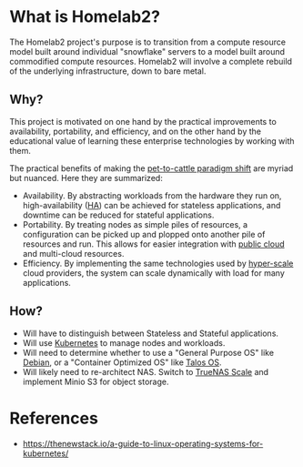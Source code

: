 # What is Homelab2?
The Homelab2 project's purpose is to transition from a compute resource model built around individual "snowflake" servers to a model built around commodified compute resources. Homelab2 will involve a complete rebuild of the underlying infrastructure, down to bare metal. 

## Why?
This project is motivated on one hand by the practical improvements to availability, portability, and efficiency, and on the other hand by the educational value of learning these enterprise technologies by working with them.

The practical benefits of making the [pet-to-cattle paradigm shift](http://cloudscaling.com/blog/cloud-computing/the-history-of-pets-vs-cattle/) are myriad but nuanced. Here they are summarized:

- Availability. By abstracting workloads from the hardware they run on, high-availability ([HA](https://en.wikipedia.org/wiki/High_availability)) can be achieved for stateless applications, and downtime can be reduced for stateful applications. 
- Portability. By treating nodes as simple piles of resources, a configuration can be picked up and plopped onto another pile of resources and run. This allows for easier integration with [public cloud](https://en.wikipedia.org/wiki/Cloud_computing) and multi-cloud resources.
- Efficiency. By implementing the same technologies used by [hyper-scale](https://en.wikipedia.org/wiki/Hyperscale_computing) cloud providers, the system can scale dynamically with load for many applications. 

## How?
- Will have to distinguish between Stateless and Stateful applications.
- Will use [Kubernetes](https://github.com/kubernetes/kubernetes) to manage nodes and workloads.
- Will need to determine whether to use a "General Purpose OS" like [Debian](https://www.debian.org/), or a "Container Optimized OS" like [Talos OS](https://www.siderolabs.com/platform/talos-os-for-kubernetes/).
- Will likely need to re-architect NAS. Switch to [TrueNAS Scale](https://www.truenas.com/truenas-scale/) and implement Minio S3 for object storage.


# References

- https://thenewstack.io/a-guide-to-linux-operating-systems-for-kubernetes/